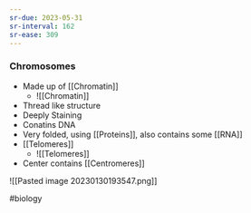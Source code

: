 ```yaml
---
sr-due: 2023-05-31
sr-interval: 162
sr-ease: 309
---
```

### Chromosomes
- Made up of [[Chromatin]]
	- ![[Chromatin]]
- Thread like structure
- Deeply Staining
- Conatins DNA
- Very folded, using [[Proteins]], also contains some [[RNA]]
- [[Telomeres]]
	- ![[Telomeres]]
- Center contains [[Centromeres]]

![[Pasted image 20230130193547.png]]

#biology 